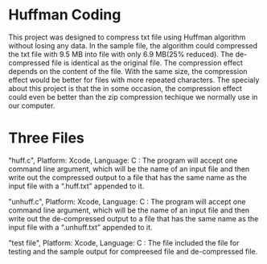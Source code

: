 # Huffman Coding
This project was designed to compress txt file using Huffman algorithm without losing any data. In the sample file, the algorithm could compressed the txt file with 9.5 MB into file with only 6.9 MB(25% reduced). The de-compressed file is identical as the original file. The compression effect depends on the content of the file. With the same size, the compression effect would be better for files with more repeated characters. The specialy about this project is that the in some occasion, the compression effect could even be better than the zip compression techique we normally use in our computer. 

# Three Files
"huff.c", Platform: Xcode, Language: C : The program will accept one command line argument, which will be the name of an input file and then write out the compressed output to a file that has the same name as the input file with a “.huff.txt” appended to it. 

"unhuff.c", Platform: Xcode, Language: C : The program will accept one command line argument, which will be the name of an input file and then write out the de-compressed output to a file that has the same name as the input file with a “.unhuff.txt” appended to it. 

"test file", Platform: Xcode, Language: C : The file included the file for testing and the sample output for compreesed file and de-compressed file.
